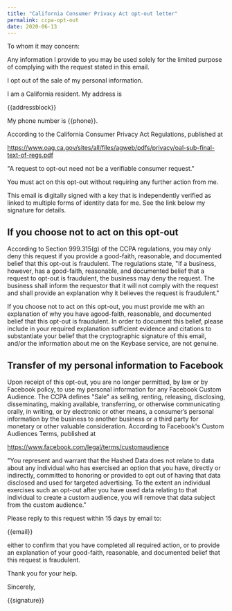 ```yaml
---
title: "California Consumer Privacy Act opt-out letter"
permalink: ccpa-opt-out
date: 2020-06-13
---
```


To whom it may concern:

Any information I provide to you may be used solely for the limited purpose of complying with the request stated in this email.

I opt out of the sale of my personal information.

I am a California resident.  My address is

{{addressblock}}

My phone number is {{phone}}.

According to the California Consumer Privacy Act
Regulations, published at

https://www.oag.ca.gov/sites/all/files/agweb/pdfs/privacy/oal-sub-final-text-of-regs.pdf

"A request to opt-out need not be a verifiable
consumer request."

You must act on this opt-out without requiring any
further action from me. 

This email is digitally signed with a key that is
independently verified as linked to multiple forms
of identity data for me.  See the link below
my signature for details.

## If you choose not to act on this opt-out

According to Section 999.315(g) of the CCPA
regulations, you may only deny this request
if you provide a good-faith, reasonable, and
documented belief that this opt-out is fraudulent.
The regulations state, "If a business, however,
has a good-faith, reasonable, and documented belief
that a request to opt-out is fraudulent, the business
may deny the request.  The business shall inform the
requestor that it will not comply with the request
and shall provide an explanation why it believes the
request is fraudulent."

If you choose not to act on this opt-out, you must
provide me with an explanation of why you have
agood-faith, reasonable, and documented belief that
this opt-out is fraudulent.  In order to document this
belief, please include in your required explanation
sufficient evidence and citations to substantiate
your belief that the cryptographic signature of this
email, and/or the information about me on the Keybase
service, are not genuine.

## Transfer of my personal information to Facebook

Upon receipt of this opt-out, you are no longer
permitted, by law or by Facebook policy, to use
my personal information for any Facebook Custom
Audience.  The CCPA defines "Sale" as selling,
renting, releasing, disclosing, disseminating, making
available, transferring, or otherwise communicating
orally, in writing, or by electronic or other means,
a consumer’s personal information by the business
to another business or a third party for monetary or
other valuable consideration.  According to Facebook's
Custom Audiences Terms, published at

https://www.facebook.com/legal/terms/customaudience

"You represent and warrant that the Hashed Data
does not relate to data about any individual who
has exercised an option that you have, directly or
indirectly, committed to honoring or provided to
opt out of having that data disclosed and used for
targeted advertising. To the extent an individual
exercises such an opt-out after you have used data
relating to that individual to create a custom
audience, you will remove that data subject from the
custom audience."

Please reply to this request within 15 days by email to:

{{email}}

either to confirm that you have completed all
required action, or to provide an explanation of your
good-faith, reasonable, and documented belief that
this request is fraudulent.

Thank you for your help.

Sincerely,

{{signature}}
